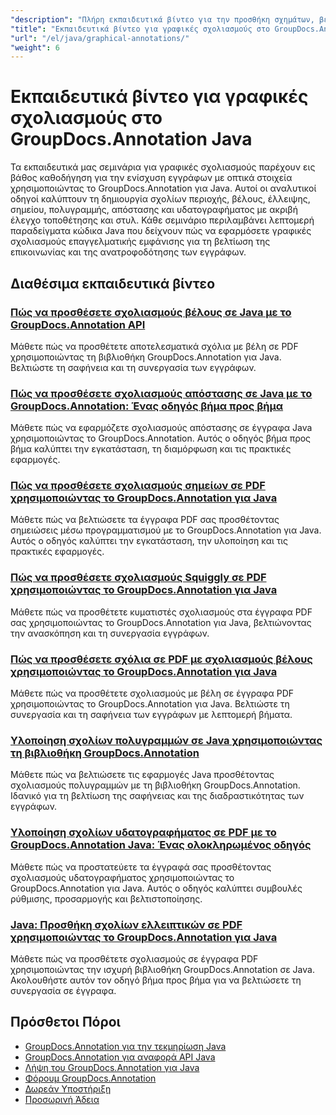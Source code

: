 ```yaml
---
"description": "Πλήρη εκπαιδευτικά βίντεο για την προσθήκη σχημάτων, βελών, εικόνων και γραφικών στοιχείων σε έγγραφα με το GroupDocs.Annotation για Java."
"title": "Εκπαιδευτικά βίντεο για γραφικές σχολιασμούς στο GroupDocs.Annotation Java"
"url": "/el/java/graphical-annotations/"
"weight": 6
---
```


# Εκπαιδευτικά βίντεο για γραφικές σχολιασμούς στο GroupDocs.Annotation Java

Τα εκπαιδευτικά μας σεμινάρια για γραφικές σχολιασμούς παρέχουν εις βάθος καθοδήγηση για την ενίσχυση εγγράφων με οπτικά στοιχεία χρησιμοποιώντας το GroupDocs.Annotation για Java. Αυτοί οι αναλυτικοί οδηγοί καλύπτουν τη δημιουργία σχολίων περιοχής, βέλους, έλλειψης, σημείου, πολυγραμμής, απόστασης και υδατογραφήματος με ακριβή έλεγχο τοποθέτησης και στυλ. Κάθε σεμινάριο περιλαμβάνει λεπτομερή παραδείγματα κώδικα Java που δείχνουν πώς να εφαρμόσετε γραφικές σχολιασμούς επαγγελματικής εμφάνισης για τη βελτίωση της επικοινωνίας και της ανατροφοδότησης των εγγράφων.

## Διαθέσιμα εκπαιδευτικά βίντεο

### [Πώς να προσθέσετε σχολιασμούς βέλους σε Java με το GroupDocs.Annotation API](./add-arrow-annotations-java-groupdocs/)
Μάθετε πώς να προσθέτετε αποτελεσματικά σχόλια με βέλη σε PDF χρησιμοποιώντας τη βιβλιοθήκη GroupDocs.Annotation για Java. Βελτιώστε τη σαφήνεια και τη συνεργασία των εγγράφων.

### [Πώς να προσθέσετε σχολιασμούς απόστασης σε Java με το GroupDocs.Annotation: Ένας οδηγός βήμα προς βήμα](./add-distance-annotations-java-groupdocs-annotation/)
Μάθετε πώς να εφαρμόζετε σχολιασμούς απόστασης σε έγγραφα Java χρησιμοποιώντας το GroupDocs.Annotation. Αυτός ο οδηγός βήμα προς βήμα καλύπτει την εγκατάσταση, τη διαμόρφωση και τις πρακτικές εφαρμογές.

### [Πώς να προσθέσετε σχολιασμούς σημείων σε PDF χρησιμοποιώντας το GroupDocs.Annotation για Java](./groupdocs-annotation-java-add-point-pdf/)
Μάθετε πώς να βελτιώσετε τα έγγραφα PDF σας προσθέτοντας σημειώσεις μέσω προγραμματισμού με το GroupDocs.Annotation για Java. Αυτός ο οδηγός καλύπτει την εγκατάσταση, την υλοποίηση και τις πρακτικές εφαρμογές.

### [Πώς να προσθέσετε σχολιασμούς Squiggly σε PDF χρησιμοποιώντας το GroupDocs.Annotation για Java](./groupdocs-java-squiggly-annotations-pdf/)
Μάθετε πώς να προσθέτετε κυματιστές σχολιασμούς στα έγγραφα PDF σας χρησιμοποιώντας το GroupDocs.Annotation για Java, βελτιώνοντας την ανασκόπηση και τη συνεργασία εγγράφων.

### [Πώς να προσθέσετε σχόλια σε PDF με σχολιασμούς βέλους χρησιμοποιώντας το GroupDocs.Annotation για Java](./annotate-pdf-arrows-groupdocs-java/)
Μάθετε πώς να προσθέτετε σχολιασμούς με βέλη σε έγγραφα PDF χρησιμοποιώντας το GroupDocs.Annotation για Java. Βελτιώστε τη συνεργασία και τη σαφήνεια των εγγράφων με λεπτομερή βήματα.

### [Υλοποίηση σχολίων πολυγραμμών σε Java χρησιμοποιώντας τη βιβλιοθήκη GroupDocs.Annotation](./java-polyline-annotation-groupdocs-guide/)
Μάθετε πώς να βελτιώσετε τις εφαρμογές Java προσθέτοντας σχολιασμούς πολυγραμμών με τη βιβλιοθήκη GroupDocs.Annotation. Ιδανικό για τη βελτίωση της σαφήνειας και της διαδραστικότητας των εγγράφων.

### [Υλοποίηση σχολίων υδατογραφήματος σε PDF με το GroupDocs.Annotation Java: Ένας ολοκληρωμένος οδηγός](./groupdocs-java-watermark-annotations-pdf-guide/)
Μάθετε πώς να προστατεύετε τα έγγραφά σας προσθέτοντας σχολιασμούς υδατογραφήματος χρησιμοποιώντας το GroupDocs.Annotation για Java. Αυτός ο οδηγός καλύπτει συμβουλές ρύθμισης, προσαρμογής και βελτιστοποίησης.

### [Java: Προσθήκη σχολίων ελλειπτικών σε PDF χρησιμοποιώντας το GroupDocs.Annotation για Java](./java-ellipse-annotations-pdf-groupdocs/)
Μάθετε πώς να προσθέτετε σχολιασμούς σε έγγραφα PDF χρησιμοποιώντας την ισχυρή βιβλιοθήκη GroupDocs.Annotation σε Java. Ακολουθήστε αυτόν τον οδηγό βήμα προς βήμα για να βελτιώσετε τη συνεργασία σε έγγραφα.

## Πρόσθετοι Πόροι

- [GroupDocs.Annotation για την τεκμηρίωση Java](https://docs.groupdocs.com/annotation/java/)
- [GroupDocs.Annotation για αναφορά API Java](https://reference.groupdocs.com/annotation/java/)
- [Λήψη του GroupDocs.Annotation για Java](https://releases.groupdocs.com/annotation/java/)
- [Φόρουμ GroupDocs.Annotation](https://forum.groupdocs.com/c/annotation)
- [Δωρεάν Υποστήριξη](https://forum.groupdocs.com/)
- [Προσωρινή Άδεια](https://purchase.groupdocs.com/temporary-license/)